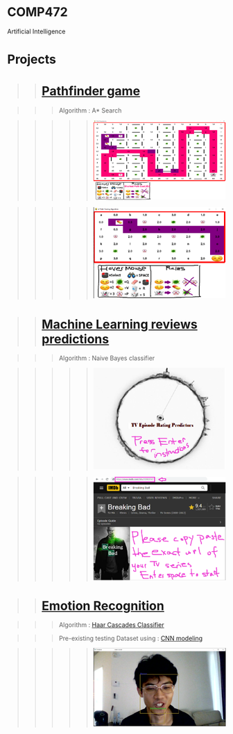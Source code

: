 # COMP472

Artificial Intelligence

# Projects

> > # [Pathfinder game](https://github.com/yida-li/COMP472/tree/master/project1)

> > > Algorithm : A\* Search

> > > > > ![til](project1/screenshot1.PNG)

> > > > > ![til](project1/screenshot2.PNG)

> > # [Machine Learning reviews predictions](https://github.com/yida-li/COMP472/tree/master/project2)

> > > Algorithm : Naive Bayes classifier

> > > > > ![til](project2/rehoboam.PNG)

> > > > > ![til](project2/instructions.PNG)

> > # [Emotion Recognition](https://github.com/yida-li/COMP472/tree/master/project3)

> > > Algorithm : [Haar Cascades Classifier](https://github.com/opencv/opencv/tree/master/data/haarcascades)

> > > Pre-existing testing Dataset using : [CNN modeling](https://github.com/akmadan/Emotion_Detection_CNN/blob/main/emotion-classification-cnn-using-keras.ipynb)

> > > > > ![til](project3/recognizer.PNG)




